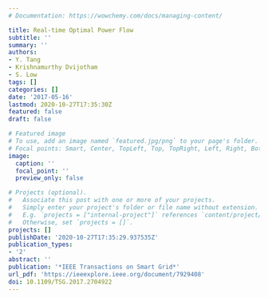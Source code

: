 ```yaml
---
# Documentation: https://wowchemy.com/docs/managing-content/

title: Real-time Optimal Power Flow
subtitle: ''
summary: ''
authors:
- Y. Tang
- Krishnamurthy Dvijotham
- S. Low
tags: []
categories: []
date: '2017-05-16'
lastmod: 2020-10-27T17:35:30Z
featured: false
draft: false

# Featured image
# To use, add an image named `featured.jpg/png` to your page's folder.
# Focal points: Smart, Center, TopLeft, Top, TopRight, Left, Right, BottomLeft, Bottom, BottomRight.
image:
  caption: ''
  focal_point: ''
  preview_only: false

# Projects (optional).
#   Associate this post with one or more of your projects.
#   Simply enter your project's folder or file name without extension.
#   E.g. `projects = ["internal-project"]` references `content/project/deep-learning/index.md`.
#   Otherwise, set `projects = []`.
projects: []
publishDate: '2020-10-27T17:35:29.937535Z'
publication_types:
- '2'
abstract: ''
publication: '*IEEE Transactions on Smart Grid*'
url_pdf: 'https://ieeexplore.ieee.org/document/7929408'
doi: 10.1109/TSG.2017.2704922
---
```

